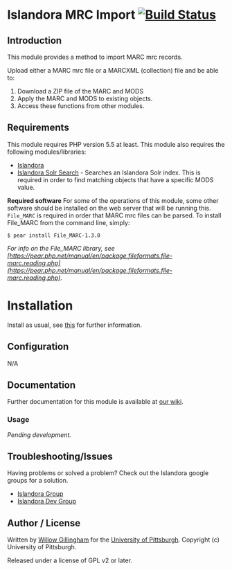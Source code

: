 # Islandora MRC Import [![Build Status](https://travis-ci.org/ulsdevteam/islandora_marc_utility.png?branch=7.x)](https://travis-ci.org/ulsdevteam/islandora_marc_utility)

## Introduction

This module provides a method to import MARC mrc records.

Upload either a MARC mrc file or a MARCXML (collection) file and be able to:
1. Download a ZIP file of the MARC and MODS
2. Apply the MARC and MODS to existing objects.
3. Access these functions from other modules.

## Requirements

This module requires PHP version 5.5 at least.  This module also requires the following modules/libraries:

* [Islandora](https://github.com/islandora/islandora)
* [Islandora Solr Search](https://github.com/Islandora/islandora_solr_search) - Searches an Islandora Solr index.  This is required in order to find matching objects that have a specific MODS value.

**Required software**
For some of the operations of this module, some other software should be installed on the web server that will be running this.
`File_MARC` is required in order that MARC mrc files can be parsed.  To install File_MARC from the command line, simply:
```
$ pear install File_MARC-1.3.0
```
*For info on the File_MARC library, see [https://pear.php.net/manual/en/package.fileformats.file-marc.reading.php](https://pear.php.net/manual/en/package.fileformats.file-marc.reading.php).*


# Installation

Install as usual, see [this](https://drupal.org/documentation/install/modules-themes/modules-7) for further information.

## Configuration

N/A

## Documentation

Further documentation for this module is available at [our wiki](https://wiki.duraspace.org/display/ISLANDORA/How+to+Batch+Ingest+Files).

### Usage

*Pending development.*

## Troubleshooting/Issues

Having problems or solved a problem? Check out the Islandora google groups for a solution.

* [Islandora Group](https://groups.google.com/forum/?hl=en&fromgroups#!forum/islandora)
* [Islandora Dev Group](https://groups.google.com/forum/?hl=en&fromgroups#!forum/islandora-dev)

## Author / License

Written by [Willow Gillingham](https://github.com/bgilling) for the [University of Pittsburgh](http://www.pitt.edu).  Copyright (c) University of Pittsburgh.

Released under a license of GPL v2 or later.
